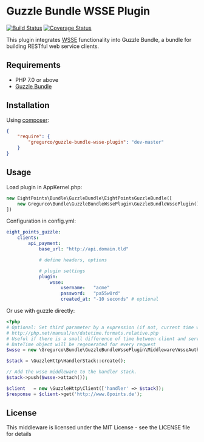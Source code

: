 Guzzle Bundle WSSE Plugin
==================

[![Build Status](https://travis-ci.org/gregurco/GuzzleBundleWssePlugin.svg?branch=master)](https://travis-ci.org/gregurco/GuzzleBundleWssePlugin) [![Coverage Status](https://coveralls.io/repos/gregurco/GuzzleBundleWssePlugin/badge.svg?branch=master)](https://coveralls.io/r/gregurco/GuzzleBundleWssePlugin)

This plugin integrates [WSSE][1] functionality into Guzzle Bundle, a bundle for building RESTful web service clients.


Requirements
------------
 - PHP 7.0 or above
 - [Guzzle Bundle][2]

 
Installation
------------
Using [composer][3]:

``` json
{
    "require": {
        "gregurco/guzzle-bundle-wsse-plugin": "dev-master"
    }
}
```


Usage
-----
Load plugin in AppKernel.php:
``` php
new EightPoints\Bundle\GuzzleBundle\EightPointsGuzzleBundle([
    new Gregurco\Bundle\GuzzleBundleWssePlugin\GuzzleBundleWssePlugin(),
])
```

Configuration in config.yml:
``` yaml
eight_points_guzzle:
    clients:
        api_payment:
            base_url: "http://api.domain.tld"

            # define headers, options

            # plugin settings
            plugin:
                wsse:
                    username:   "acme"
                    password:   "pa55w0rd"
                    created_at: "-10 seconds" # optional
```

Or use with guzzle directly:
``` php
<?php 
# Optional: Set third parameter by a expression (if not, current time will be used automatically)
# http://php.net/manual/en/datetime.formats.relative.php
# Useful if there is a small difference of time between client and server
# DateTime object will be regenerated for every request
$wsse = new \Gregurco\Bundle\GuzzleBundleWssePlugin\Middleware\WsseAuthMiddleware($username, $password);

$stack = \GuzzleHttp\HandlerStack::create();

// Add the wsse middleware to the handler stack.
$stack->push($wsse->attach());

$client   = new \GuzzleHttp\Client(['handler' => $stack]);
$response = $client->get('http://www.8points.de');
```

License
-------
This middleware is licensed under the MIT License - see the LICENSE file for details

[1]: http://www.xml.com/pub/a/2003/12/17/dive.html
[2]: https://github.com/8p/EightPointsGuzzleBundle
[3]: https://getcomposer.org/
